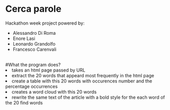 # Cerca parole
Hackathon week project powered by:  
<ul>
  <li>Alessandro Di Roma</li>
  <li>Enore Lasi</li>
  <li>Leonardo Grandolfo</li>
  <li>Francesco Carenvali</li>
</ul><br/>
#What the program does?
<li>takes an html page passed by URL</li>
<li>extract the 20 words that appeard most frequently in the html page</li>
<li>create a table with this 20 words with occurences number and the percentage occurrences</li>
<li>creates a word cloud with this 20 words</li>
<li>rewrite the same text of the article with a bold style for the each word of the 20 find words</li>
